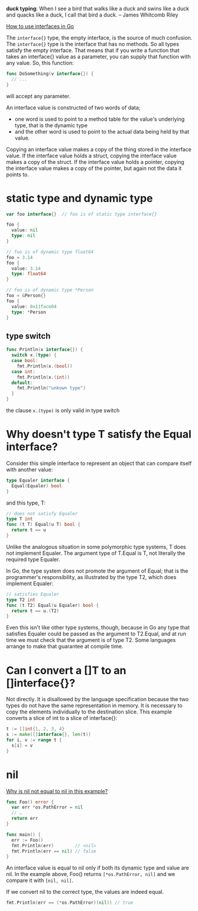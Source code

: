 **duck typing**: When I see a bird that walks like a duck and swins like a duck and quacks like a duck, I call that bird a duck. – James Whitcomb Riley

[How to use interfaces in Go](https://jordanorelli.com/post/32665860244/how-to-use-interfaces-in-go)

The `interface{}` type, the empty interface, is the source of much confusion. The `interface{}` type is the interface that has no methods.
So all types satisfy the empty interface.
That means that if you write a function that takes an interface{} value as a parameter, you can supply that function with any value. So, this function:
```go
func DoSomething(v interface{}) {
  // ...
}
```
will accept any parameter.

An interface value is constructed of two words of data;

- one word is used to point to a method table for the value's underlying type, that is the dynamic type
- and the other word is used to point to the actual data being held by that value.

Copying an interface value makes a copy of the thing stored in the interface value.
If the interface value holds a struct, copying the interface value makes a copy of the struct.
If the interface value holds a pointer, copying the interface value makes a copy of the pointer, but again not the data it points to.

# static type and dynamic type
```go
var foo interface{}  // foo is of static type interface{}

foo {
  value: nil
  type: nil
}

// foo is of dynamic type float64
foo = 3.14
foo {
  value: 3.14
  type: float64
}

// foo is of dynamic type *Person
foo = &Person{}
foo {
  value: 0x11face04
  type: *Person
}
```

## type switch
```go
func Println(x interface{}) {
  switch x.(type) {
  case bool:
    fmt.Println(x.(bool))
  case int:
    fmt.Println(x.(int))
  default:
    fmt.Println("unkown type")
  }
}
```
the clause `x.(type)` is only valid in type switch

# Why doesn't type T satisfy the Equal interface?
Consider this simple interface to represent an object that can compare itself with another value:
```go
type Equaler interface {
  Equal(Equaler) bool
}
```
and this type, T:
```go
// does not satisfy Equaler
type T int
func (t T) Equal(u T) bool {
  return t == u
}
```
Unlike the analogous situation in some polymorphic type systems, T does not implement Equaler.
The argument type of T.Equal is T, not literally the required type Equaler.

In Go, the type system does not promote the argument of Equal; that is the programmer's responsibility, as illustrated by the type T2, which does implement Equaler:
```go
// satisfies Equaler
type T2 int
func (t T2) Equal(u Equaler) bool {
  return t == u.(T2)
}
```
Even this isn't like other type systems, though, because in Go any type that satisfies Equaler could be passed as the argument to T2.Equal, and at run time we must check that the argument is of type T2.
Some languages arrange to make that guarantee at compile time.

# Can I convert a []T to an []interface{}?
Not directly. It is disallowed by the language specification because the two types do not have the same representation in memory.
It is necessary to copy the elements individually to the destination slice. This example converts a slice of int to a slice of interface{}:
```go
t := []int{1, 2, 3, 4}
s := make([]interface{}, len(t))
for i, v := range t {
  s[i] = v
}
```

# nil
[Why is nil not equal to nil in this example?](https://yourbasic.org/golang/gotcha-why-nil-error-not-equal-nil)
```go
func Foo() error {
  var err *os.PathError = nil
  // …
  return err
}

func main() {
  err := Foo()
  fmt.Println(err)        // <nil>
  fmt.Println(err == nil) // false
}
```
An interface value is equal to nil only if both its dynamic type and value are nil. In the example above, Foo() returns `[*os.PathError, nil]` and we compare it with `[nil, nil]`.

If we convert nil to the correct type, the values are indeed equal.
```go
fmt.Println(err == (*os.PathError)(nil)) // true
```

